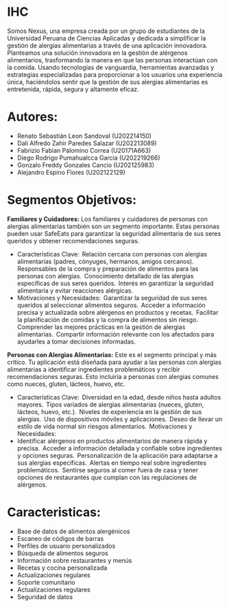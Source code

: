# IHC

Somos Nexus, una empresa creada por un grupo de estudiantes de la Universidad Peruana de Ciencias Aplicadas y dedicada a simplificar la gestión de alergias alimentarias a través de una aplicación innovadora. Planteamos una solución innovadora en la gestión de alérgenos alimentarios, trasformando la manera en que las personas interactúan con la comida. Usando tecnologías de vanguardia, herramientas avanzadas y estrategias especializadas para proporcionar a los usuarios una experiencia única, haciéndolos sentir que la gestión de sus alergias alimentarias es entretenida, rápida, segura y altamente eficaz.

# Autores:
- Renato Sebastián Leon Sandoval (U202214150)
- Dalí Alfredo Zahir Paredes Salazar (U202213089)  
- Fabrizio Fabian Palomino Correa (U20171A663)
- Diego Rodrigo Pumahualcca Garcia (U202219266)
- Gonzalo Freddy Gonzales Cancio (U202125983)
- Alejandro Espino Flores (U202122129)

# Segmentos Objetivos:
**Familiares y Cuidadores:** 
Los familiares y cuidadores de personas con alergias alimentarias también son un segmento importante. Estas personas pueden usar SafeEats para garantizar la seguridad alimentaria de sus seres queridos y obtener recomendaciones seguras.  
- Características Clave:  
Relación cercana con personas con alergias alimentarias (padres, cónyuges, hermanos, amigos cercanos).  
Responsables de la compra y preparación de alimentos para las personas con alergias.  
Conocimiento detallado de las alergias específicas de sus seres queridos.  
Interés en garantizar la seguridad alimentaria y evitar reacciones alérgicas.  
- Motivaciones y Necesidades:  
Garantizar la seguridad de sus seres queridos al seleccionar alimentos seguros.  
Acceder a información precisa y actualizada sobre alérgenos en productos y recetas.  
Facilitar la planificación de comidas y la compra de alimentos sin riesgo.  
Comprender las mejores prácticas en la gestión de alergias alimentarias.  
Compartir información relevante con los afectados para ayudarles a tomar decisiones informadas.  

**Personas con Alergias Alimentarias:** 
Este es el segmento principal y más crítico. Tu aplicación está diseñada para ayudar a las personas con alergias alimentarias a identificar ingredientes problemáticos y recibir recomendaciones seguras. Esto incluiría a personas con alergias comunes como nueces, gluten, lácteos, huevo, etc.  

- Características Clave:  
Diversidad en la edad, desde niños hasta adultos mayores.  
Tipos variados de alergias alimentarias (nueces, gluten, lácteos, huevo, etc.).  
Niveles de experiencia en la gestión de sus alergias.  
Uso de dispositivos móviles y aplicaciones.  
Deseo de llevar un estilo de vida normal sin riesgos alimentarios.  
Motivaciones y Necesidades:  
- Identificar alérgenos en productos alimentarios de manera rápida y precisa.  
Acceder a información detallada y confiable sobre ingredientes y opciones seguras.  
Personalización de la aplicación para adaptarse a sus alergias específicas.  
Alertas en tiempo real sobre ingredientes problemáticos.  
Sentirse seguros al comer fuera de casa y tener opciones de restaurantes que cumplan con las regulaciones de alérgenos.
# Caracteristicas:
- Base de datos de alimentos alergénicos
- Escaneo de códigos de barras
- Perfiles de usuario personalizados
- Búsqueda de alimentos seguros
- Información sobre restaurantes y menús
- Recetas y cocina personalizada
- Actualizaciones regulares
- Soporte comunitario
- Actualizaciones regulares
- Seguridad de datos
